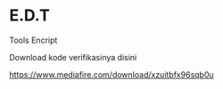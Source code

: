 # E.D.T
Tools Encript

Download kode verifikasinya disini

https://www.mediafire.com/download/xzuitbfx96sqb0u




